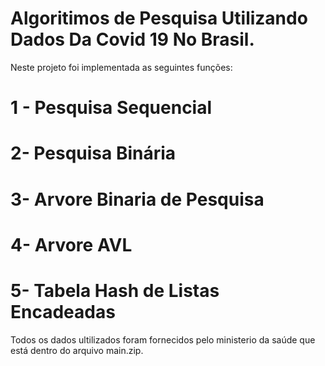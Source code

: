 # Algoritimos de Pesquisa Utilizando Dados Da Covid 19 No Brasil.
Neste projeto foi implementada as seguintes funções:
# 1 - Pesquisa Sequencial
# 2- Pesquisa Binária
# 3- Arvore Binaria de Pesquisa
# 4- Arvore AVL
# 5- Tabela Hash de Listas Encadeadas
Todos os dados ultilizados foram fornecidos pelo ministerio da saúde que está dentro do arquivo main.zip.
